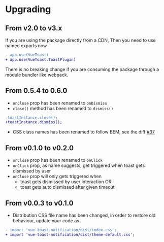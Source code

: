 # Upgrading

## From v2.0 to v3.x

If you are using the package directly from a CDN, Then you need to use named exports now

```diff
- app.use(VueToast)
+ app.use(VueToast.ToastPlugin)
```

There is no breaking change if you are consuming the package through a module bundler like webpack.

## From 0.5.4 to 0.6.0

* `onClose` prop has been renamed to `onDismiss`
* `close()` method has been renamed to `dismiss()`

```diff
-toastInstance.close();
+toastInstance.dismiss();
```

* CSS class names has been renamed to follow BEM, see the
  diff [#37](https://github.com/ankurk91/vue-toast-notification/pull/37)

## From v0.1.0 to v0.2.0

* `onClose` prop has been renamed to `onClick`
* `onClick` prop, as name suggests, get triggered when toast gets dismissed by user
* `onClose` prop will only gets triggered when
    - toast gets dismissed by user interaction OR
    - toast gets auto dismissed after given timeout

## From v0.0.3 to v0.1.0

* Distribution CSS file name has been changed, in order to restore old behaviour, update your code as

```diff
- import 'vue-toast-notification/dist/index.css';
+ import 'vue-toast-notification/dist/theme-default.css';
```
